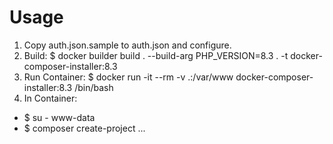 # Usage

1. Copy auth.json.sample to auth.json and configure.
2. Build: $ docker builder build . --build-arg PHP_VERSION=8.3 . -t docker-composer-installer:8.3
3. Run Container: $ docker run -it --rm -v .:/var/www docker-composer-installer:8.3 /bin/bash
4. In Container: 
  - $ su - www-data
  - $ composer create-project ...
